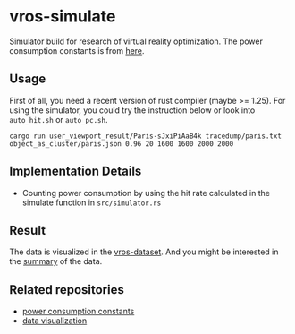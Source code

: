# vros-simulate
Simulator build for research of virtual reality optimization. The power consumption
constants is from [here](https://github.com/horizon-research/tx2-power-consumption).

## Usage
First of all, you need a recent version of rust compiler (maybe >= 1.25). For using
the simulator, you could try the instruction below or look into `auto_hit.sh` or
`auto_pc.sh`.

```
cargo run user_viewport_result/Paris-sJxiPiAaB4k tracedump/paris.txt object_as_cluster/paris.json 0.96 20 1600 1600 2000 2000
```

## Implementation Details
- Counting power consumption by using the hit rate calculated in the simulate
 function in `src/simulator.rs`

## Result
The data is visualized in the [vros-dataset](https://github.com/horizon-research/vros-dataset).
And you might be interested in the [summary](https://github.com/horizon-research/vros-dataset/blob/master/heatmap.ipynb) of the data.

## Related repositories
- [power consumption constants](https://github.com/horizon-research/tx2-power-consumption)
- [data visualization](https://github.com/horizon-research/vros-dataset)